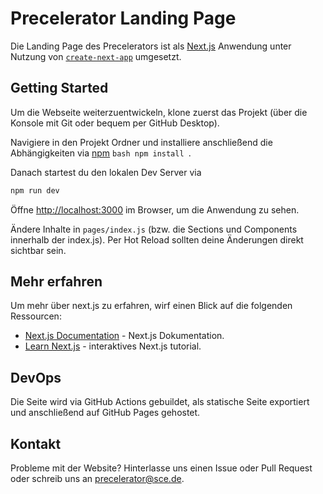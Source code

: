 # Precelerator Landing Page

Die Landing Page des Precelerators ist als [Next.js](https://nextjs.org/) Anwendung unter Nutzung von [`create-next-app`](https://github.com/vercel/next.js/tree/canary/packages/create-next-app) umgesetzt.

## Getting Started

Um die Webseite weiterzuentwickeln, klone zuerst das Projekt (über die Konsole mit Git oder bequem per GitHub Desktop).

Navigiere in den Projekt Ordner und installiere anschließend die Abhängigkeiten via [npm](https://nodejs.org/en/)  ```bash npm install ```.

Danach startest du den lokalen Dev Server via

```bash
npm run dev
```

Öffne [http://localhost:3000](http://localhost:3000) im Browser, um die Anwendung zu sehen.

Ändere Inhalte in `pages/index.js` (bzw. die Sections und Components innerhalb der index.js). Per Hot Reload sollten deine Änderungen direkt sichtbar sein.

## Mehr erfahren

Um mehr über next.js zu erfahren, wirf einen Blick auf die folgenden Ressourcen:

- [Next.js Documentation](https://nextjs.org/docs) - Next.js Dokumentation.
- [Learn Next.js](https://nextjs.org/learn) - interaktives Next.js tutorial.

## DevOps

Die Seite wird via GitHub Actions gebuildet, als statische Seite exportiert und anschließend auf GitHub Pages gehostet.

## Kontakt

Probleme mit der Website? Hinterlasse uns einen Issue oder Pull Request oder schreib uns an precelerator@sce.de.
